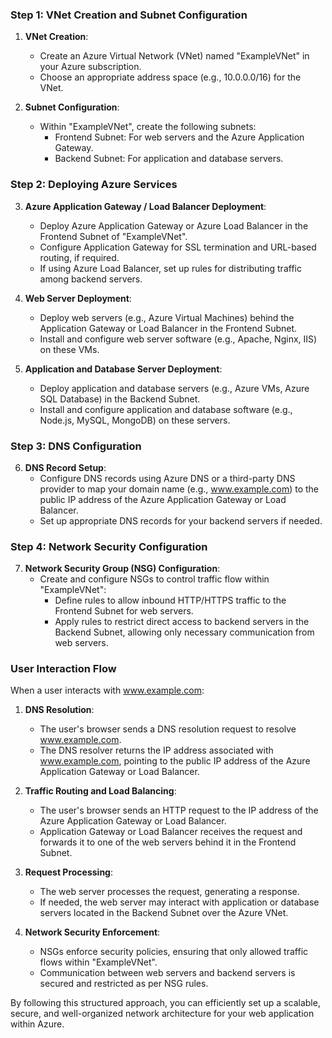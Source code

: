 
### Step 1: VNet Creation and Subnet Configuration

1. **VNet Creation**: 
   - Create an Azure Virtual Network (VNet) named "ExampleVNet" in your Azure subscription.
   - Choose an appropriate address space (e.g., 10.0.0.0/16) for the VNet.

2. **Subnet Configuration**:
   - Within "ExampleVNet", create the following subnets:
     - Frontend Subnet: For web servers and the Azure Application Gateway.
     - Backend Subnet: For application and database servers.

### Step 2: Deploying Azure Services

3. **Azure Application Gateway / Load Balancer Deployment**:
   - Deploy Azure Application Gateway or Azure Load Balancer in the Frontend Subnet of "ExampleVNet".
   - Configure Application Gateway for SSL termination and URL-based routing, if required.
   - If using Azure Load Balancer, set up rules for distributing traffic among backend servers.

4. **Web Server Deployment**:
   - Deploy web servers (e.g., Azure Virtual Machines) behind the Application Gateway or Load Balancer in the Frontend Subnet.
   - Install and configure web server software (e.g., Apache, Nginx, IIS) on these VMs.

5. **Application and Database Server Deployment**:
   - Deploy application and database servers (e.g., Azure VMs, Azure SQL Database) in the Backend Subnet.
   - Install and configure application and database software (e.g., Node.js, MySQL, MongoDB) on these servers.

### Step 3: DNS Configuration

6. **DNS Record Setup**:
   - Configure DNS records using Azure DNS or a third-party DNS provider to map your domain name (e.g., www.example.com) to the public IP address of the Azure Application Gateway or Load Balancer.
   - Set up appropriate DNS records for your backend servers if needed.

### Step 4: Network Security Configuration

7. **Network Security Group (NSG) Configuration**:
   - Create and configure NSGs to control traffic flow within "ExampleVNet":
     - Define rules to allow inbound HTTP/HTTPS traffic to the Frontend Subnet for web servers.
     - Apply rules to restrict direct access to backend servers in the Backend Subnet, allowing only necessary communication from web servers.

### User Interaction Flow

When a user interacts with www.example.com:

1. **DNS Resolution**:
   - The user's browser sends a DNS resolution request to resolve www.example.com.
   - The DNS resolver returns the IP address associated with www.example.com, pointing to the public IP address of the Azure Application Gateway or Load Balancer.

2. **Traffic Routing and Load Balancing**:
   - The user's browser sends an HTTP request to the IP address of the Azure Application Gateway or Load Balancer.
   - Application Gateway or Load Balancer receives the request and forwards it to one of the web servers behind it in the Frontend Subnet.

3. **Request Processing**:
   - The web server processes the request, generating a response.
   - If needed, the web server may interact with application or database servers located in the Backend Subnet over the Azure VNet.

4. **Network Security Enforcement**:
   - NSGs enforce security policies, ensuring that only allowed traffic flows within "ExampleVNet".
   - Communication between web servers and backend servers is secured and restricted as per NSG rules.

By following this structured approach, you can efficiently set up a scalable, secure, and well-organized network architecture for your web application within Azure.

